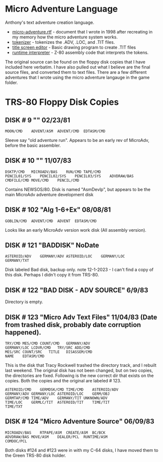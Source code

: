 # Micro Adventure Language

Anthony's text adventure creation language.

   - [micro-adventure.rtf](micro-adventure.rtf)  - document that I wrote in 1998 after recreating in my memory how the micro adventure system works.
   - [tokenizer](./source/microadv.bas.txt) - tokenizes the .ADV, .LOC, and .TIT files.
   - [title screen editor](./source/advdraw.bas.txt) - Basic drawing program to create .TIT files
   - [runtime interpreter](./source/runtime.asm.txt) - Z-80 assembly code that interprets the tokens.

The original source can be found on the floppy disk copies that I have included here verbatim.
I have also pulled out what I believe are the final source files, and converted them to text files.
There are a few different adventures that I wrote using the micro adventure langauge in the game folder.

# TRS-80 Floppy Disk Copies

## DISK # 9 "" 02/23/81
	MOON/CMD	ADVENT/ASM	ADVENT/CMD	EDTASM/CMD
Sleeve say "old adventure run".  Appears to be an early rev of MicroAdv, before the basic assembler.

## DISK # 10 "" 11/07/83
	DSKTP/CMD	MICROADV/BAS	RUN/CMD	TAPE/CMD
	PENCIL01/SYS	PENCIL02/SYS	PENCIL03/SYS	ADVDRAW/BAS
	CMDFILE/CMD	MOVE/CMD	PENCIL/CMD
Contains NEWSOS/80.
Disk is named "AsmDevlp", but appears to be the main MicroAdv adventure development disk

## DISK # 102 "Alg 1-6+Ex" 08/08/81
	GOBLIN/CMD	ADVENT/CMD	ADVENT	EDTASM/CMD
Looks like an early MicroAdv version work disk (All assembly version).

## DISK # 121 "BADDISK" NoDate
	ASTEROID/ADV	GERMANY/ADV	ASTEROID/LOC	GERMANY/LOC
	GERMANY/TXT
Disk labeled Bad disk, backup only.
note 12-1-2023 - I can't find a copy of this disk.  Perhaps I didn't copy it from TRS-80.

## DISK # 122 "BAD DISK - ADV SOURCE" 6/9/83
Directory is empty.

## DISK # 123 "Micro Adv Text Files" 11/04/83 (Date from trashed disk, probably date corruption happened).
	TRY/CMD	MES/CMD	COUNT/CMD	GERMANY/ADV
	GERMANY/LOC	LCDVR/CMD	TRY/SRC	ADD/CMD
	MES/SRC	COUNT/SRC	TITLE	DISASSEM/CMD
	NAME	EDTASM/CMD
This is the disk that Tracy Rockwell trashed the directory track, and I rebuilt last weekend.   The original disk has not been changed, but on two copies, the directories are fixed. Following is the new correct dir that exists on the copies.  Both the copies and the original are labeled # 123.

	ASTEROID/CMD	GERMDSK/CMD	TIME/CMD	ASTEROID/ADV
	GERMANY/ADV	GERMANY/LOC	ASTEROID/LOC	GERM/OBJ
	GERMTAP/CMD	TIME/ADV	GERMANY/TIT	UNKNOWN/ADV
	TIME/LOC	GERMLC/TIT	ASTEROID/TIT	TIME/TIT
	TIME/TXT

## DISK # 124 "Micro Adventure Source" 06/09/83
	MICROADV/BAS	RTPAPE/ASM	CREATE/ASM	BC/BCK
	ADVDRAW/BAS	MOVE/ASM	DEALER/PCL	RUNTIME/ASM
	COMDOC/PCL
Both disks #124 and #123 were in with my C-64 disks, I have moved them to the Green TRS-80 disk holder.














